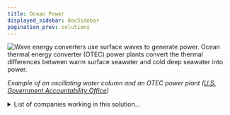 ```yaml
---
title: Ocean Power
displayed_sidebar: docSidebar
pagination_prev: solutions
---
```

![Wave energy converters use surface waves to generate power. Ocean thermal energy converter (OTEC) power plants convert the thermal differences between warm surface seawater and cold deep seawater into power.](/../static/img/ocean-power.png)

*Example of an oscillating water column and an OTEC power plant ([U.S. Government Accountability Office](https://www.gao.gov/products/gao-21-533sp))*

<details>
        <summary>List of companies working in this solution...</summary>
         <em>Note: this is an experimental AI feature. Accuracy and completeness are a work in progress</em>
        <div>
            <ul>
             
                <li><a href="https://sinnpower.com/imprint">Sinn Power</a></li>
            
                <li><a href="https://www.joindrift.com">Drift Power</a></li>
            
            </ul>
        </div>
        </details>


:::note job openings
  #### [View open jobs in this Solution](https://climatebase.org/jobs?l=&q=&drawdown_solutions=Ocean+Power)
:::

## Overview

**Ocean Power** technology has witnessed significant progress, particularly through the development of **Wave Energy Converters (WECs)**. These devices extract energy from ocean waves and transform it into electricity. One promising variant is the **Oscillating Water Column (OWC)** device, characterized by a submerged structure with an open chamber at the top. As waves pass over, they propel water movement that drives a turbine for electricity generation. Organizations like the **U.S. Department of Energy**, the **Electric Power Research Institute**, and the **European Marine Energy Centre** are pioneering this technology.

## Progress Made

- **Wave Power, Tidal Power, and Offshore Wind Power**: Advancements in harnessing ocean energy to generate electricity.
- **U.S. Department of Energy**, the **National Renewable Energy Laboratory**, and the **Electric Power Research Institute**: Leading in developing ocean power technologies to curtail greenhouse gas emissions.

## Lessons Learned

1. **Ocean energy generation**: Demonstrates the feasibility of generating electricity from ocean waves and currents.
2. **Complementary energy source**: Ocean power can supplement or even replace conventional fossil fuel-based energy sources.
3. **Diverse technologies**: Various ocean energy technologies with distinct pros and cons.
4. **Renewable potential**: Harnessing ocean power can effectively reduce greenhouse gas emissions and counteract climate change.
5. **Challenges**: Balancing technology cost, scalability, and environmental impacts.

**International Renewable Energy Agency (IRENA)** and the **Ocean Energy Systems Consortium (OESC)** are working to advance ocean power, conducting pilot projects globally and developing commercial initiatives.

## Challenges Ahead

- **Technology cost**: Overcoming the high initial costs associated with ocean power technology.
- **Scalability**: Ensuring the technology can be efficiently scaled up for widespread adoption.
- **Environmental impact**: Addressing potential noise pollution, ecosystem disruption, and coastal community effects.

Companies and organizations like **Ocean Power Technologies**, the **European Marine Energy Centre**, and the **U.S. Department of Energy** are striving to tackle these challenges and advance ocean power technology.

## Best Path Forward

To effectively combat climate change through ocean power, the key steps include:

1. **Research and Development (R&D) investment**: Enhance technology and affordability.
2. **Policy support**: Collaborate with governments and international bodies to create favorable policies.
3. **Industry collaboration**: Partner with existing ocean power adopters to scale up the technology.

Leading organizations such as **Ocean Power Technologies**, the **European Marine Energy Centre**, and the **U.S. Department of Energy** continue to drive advancements in ocean power technology.